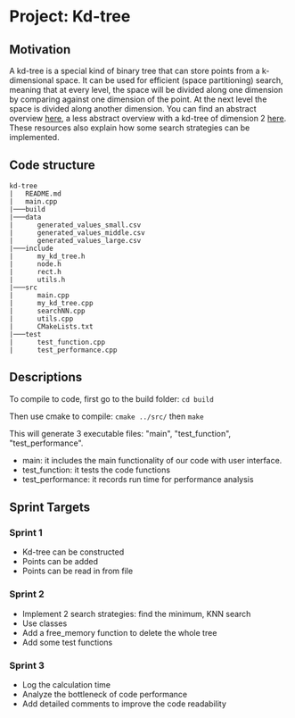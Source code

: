 # Project: Kd-tree

## Motivation

A kd-tree is a special kind of binary tree that can store points from a k-dimensional space. It can be used for efficient (space partitioning) search, meaning that at every level, the space will be divided along one dimension by comparing against one dimension of the point. At the next level the space is divided along another dimension. You can find an abstract overview [here](https://www.ri.cmu.edu/pub_files/pub1/moore_andrew_1991_1/moore_andrew_1991_1.pdf), a less abstract overview with a kd-tree of dimension 2 [here](https://www.cs.cmu.edu/~ckingsf/bioinfo-lectures/kdtrees.pdf). These resources also explain how some search strategies can be implemented.

## Code structure

```
kd-tree
|   README.md
|   main.cpp
|───build
|───data
|      generated_values_small.csv
|      generated_values_middle.csv
|      generated_values_large.csv
|───include  
|      my_kd_tree.h
|      node.h
|      rect.h
|      utils.h
|───src
|      main.cpp
|      my_kd_tree.cpp
|      searchNN.cpp
|      utils.cpp
|      CMakeLists.txt
|───test
|      test_function.cpp
|      test_performance.cpp
```

## Descriptions
To compile to code, first go to the build folder: `cd build`

Then use cmake to compile: `cmake ../src/` then `make`

This will generate 3 executable files: "main", "test_function", "test_performance".

* main: it includes the main functionality of our code with user interface.
* test_function: it tests the code functions
* test_performance: it records run time for performance analysis


## Sprint Targets 
### Sprint 1

* Kd-tree can be constructed
* Points can be added 
* Points can be read in from file

### Sprint 2

* Implement 2 search strategies: find the minimum, KNN search
* Use classes 
* Add a free_memory function to delete the whole tree 
* Add some test functions


### Sprint 3

* Log the calculation time
* Analyze the bottleneck of code performance
* Add detailed comments to improve the code readability
